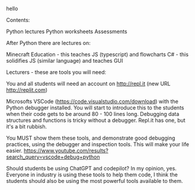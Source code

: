 hello

Contents:

Python lectures
Python worksheets
Assessments

After Python there are lectures on:

Minecraft Education - this teaches JS (typescript) and flowcharts
C# - this solidifies JS (similar language) and teaches GUI

Lecturers - these are tools you will need:

You and all students will need an account on http://repl.it (new URL http://replit.com)

Microsofts VSCode (https://code.visualstudio.com/download) with the Python debugger installed. You will start to introduce this to the students when their code gets to be around 80 - 100 lines long. Debugging data structures and functions is tricky without a debugger. Repl.it has one, but it's a bit rubbish.

You MUST show them these tools, and demonstrate good debugging practices, using the debugger and inspection tools. This will make your life easier. https://www.youtube.com/results?search_query=vscode+debug+python

Should students be using ChatGPT and codepilot? In my opinion, yes. Everyone in industry is using these tools to help them code, I think the students should also be using the most powerful tools available to them.

